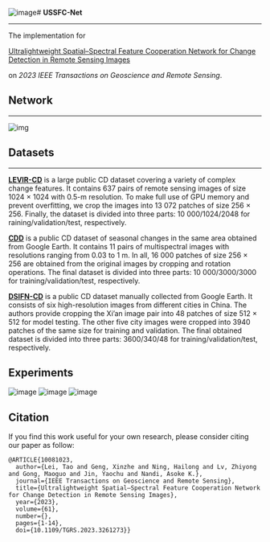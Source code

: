 ![image](https://github.com/Scotty1027/USSFC-Net/assets/46108309/407fd8aa-412d-46cc-bba9-82ab5e744255)# **USSFC-Net**

---

The implementation for

[Ultralightweight Spatial–Spectral Feature Cooperation Network for Change Detection in Remote Sensing Images](https://ieeexplore.ieee.org/document/10081023)

on *2023 IEEE Transactions on Geoscience and Remote Sensing*.

## **Network**

---

![img](https://img2023.cnblogs.com/blog/2735963/202304/2735963-20230412215057042-638909083.png)

## **Datasets**

---

[**LEVIR-CD**](http://chenhao.in/LEVIR/) is a large public CD dataset covering a variety of complex change features. It contains 637 pairs of remote sensing images of size 1024 × 1024 with 0.5-m resolution. To make full use of GPU memory and prevent overfitting, we crop the images into 13 072 patches of size 256 × 256. Finally, the dataset is divided into three parts: 10 000/1024/2048 for raining/validation/test, respectively. 

[**CDD**](https://drive.google.com/file/d/1GX656JqqOyBi_Ef0w65kDGVto-nHrNs9/edit) is a public CD dataset of seasonal changes in the same area obtained from Google Earth. It contains 11 pairs of multispectral images with resolutions ranging from 0.03 to 1 m. In all, 16 000 patches of size 256 × 256 are obtained from the original images by cropping and rotation operations. The final dataset is divided into three parts: 10 000/3000/3000 for training/validation/test, respectively. 

[**DSIFN-CD**](https://github.com/GeoZcx/A-deeply-supervised-image-fusion-network-for-change-detection-in-remote-sensing-images/tree/master/dataset) is a public CD dataset manually collected from Google Earth. It consists of six high-resolution images from different cities in China. The authors provide cropping the Xi’an image pair into 48 patches of size 512 × 512 for model testing. The other five city images were cropped into 3940 patches of the same size for training and validation. The final obtained dataset is divided into three parts: 3600/340/48 for training/validation/test, respectively.

## **Experiments**

![image](https://github.com/Scotty1027/USSFC-Net/assets/46108309/6f8a895a-3ba2-46c5-96c9-ae1badeb9bdb)
![image](https://github.com/Scotty1027/USSFC-Net/assets/46108309/9085a735-1528-46d3-b70f-ce0d37d8d1bb)
![image](https://github.com/Scotty1027/USSFC-Net/assets/46108309/dbadb4bb-a087-475c-ba74-e381f3422a4b)


## Citation

If you find this work useful for your own research, please consider citing our paper as follow:

```
@ARTICLE{10081023,
  author={Lei, Tao and Geng, Xinzhe and Ning, Hailong and Lv, Zhiyong and Gong, Maoguo and Jin, Yaochu and Nandi, Asoke K.},
  journal={IEEE Transactions on Geoscience and Remote Sensing}, 
  title={Ultralightweight Spatial–Spectral Feature Cooperation Network for Change Detection in Remote Sensing Images}, 
  year={2023},
  volume={61},
  number={},
  pages={1-14},
  doi={10.1109/TGRS.2023.3261273}}

```

